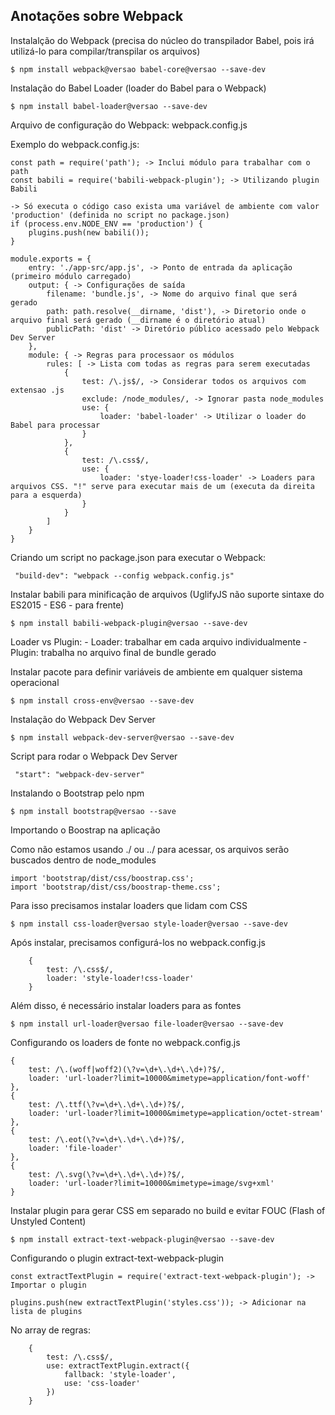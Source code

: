 ## Anotações sobre Webpack

Instalalção do Webpack (precisa do núcleo do transpilador Babel, pois irá utilizá-lo para compilar/transpilar os arquivos)

```
$ npm install webpack@versao babel-core@versao --save-dev
```

Instalação do Babel Loader (loader do Babel para o Webpack)

```
$ npm install babel-loader@versao --save-dev
```

Arquivo de configuração do Webpack: webpack.config.js

Exemplo do webpack.config.js:

```
const path = require('path'); -> Inclui módulo para trabalhar com o path
const babili = require('babili-webpack-plugin'); -> Utilizando plugin Babili

-> Só executa o código caso exista uma variável de ambiente com valor 'production' (definida no script no package.json)
if (process.env.NODE_ENV == 'production') {
    plugins.push(new babili());
}

module.exports = {
    entry: './app-src/app.js', -> Ponto de entrada da aplicação (primeiro módulo carregado)
    output: { -> Configurações de saída
        filename: 'bundle.js', -> Nome do arquivo final que será gerado
        path: path.resolve(__dirname, 'dist'), -> Diretorio onde o arquivo final será gerado (__dirname é o diretório atual)
        publicPath: 'dist' -> Diretório público acessado pelo Webpack Dev Server
    },
    module: { -> Regras para processaor os módulos
        rules: [ -> Lista com todas as regras para serem executadas
            {
                test: /\.js$/, -> Considerar todos os arquivos com extensao .js
                exclude: /node_modules/, -> Ignorar pasta node_modules
                use: {
                    loader: 'babel-loader' -> Utilizar o loader do Babel para processar
                }
            },
            {
                test: /\.css$/,
                use: {
                    loader: 'stye-loader!css-loader' -> Loaders para arquivos CSS. "!" serve para executar mais de um (executa da direita para a esquerda)
                }
            }
        ]
    }
}
```

Criando um script no package.json para executar o Webpack:

```
 "build-dev": "webpack --config webpack.config.js"
```

Instalar babili para minificação de arquivos (UglifyJS não suporte sintaxe do ES2015 - ES6 - para frente)

```
$ npm install babili-webpack-plugin@versao --save-dev
```

Loader vs Plugin:
    - Loader: trabalhar em cada arquivo individualmente
    - Plugin: trabalha no arquivo final de bundle gerado

Instalar pacote para definir variáveis de ambiente em qualquer sistema operacional

```
$ npm install cross-env@versao --save-dev
```

Instalação do Webpack Dev Server

```
$ npm install webpack-dev-server@versao --save-dev
```

Script para rodar o Webpack Dev Server

```
 "start": "webpack-dev-server"
```

Instalando o Bootstrap pelo npm

```
$ npm install bootstrap@versao --save
```

Importando o Boostrap na aplicação

Como não estamos usando ./ ou ../ para acessar, os arquivos serão buscados dentro de node_modules

```
import 'bootstrap/dist/css/boostrap.css';
import 'bootstrap/dist/css/boostrap-theme.css';
```

Para isso precisamos instalar loaders que lidam com CSS

```
$ npm install css-loader@versao style-loader@versao --save-dev
```

Após instalar, precisamos configurá-los no webpack.config.js

```
    {
        test: /\.css$/,
        loader: 'style-loader!css-loader'
    }
```

Além disso, é necessário instalar loaders para as fontes

```
$ npm install url-loader@versao file-loader@versao --save-dev
```

Configurando os loaders de fonte no webpack.config.js

```
{ 
    test: /\.(woff|woff2)(\?v=\d+\.\d+\.\d+)?$/, 
    loader: 'url-loader?limit=10000&mimetype=application/font-woff' 
},
{ 
    test: /\.ttf(\?v=\d+\.\d+\.\d+)?$/, 
    loader: 'url-loader?limit=10000&mimetype=application/octet-stream'
},
{ 
    test: /\.eot(\?v=\d+\.\d+\.\d+)?$/, 
    loader: 'file-loader' 
},
{ 
    test: /\.svg(\?v=\d+\.\d+\.\d+)?$/, 
    loader: 'url-loader?limit=10000&mimetype=image/svg+xml' 
}   
```

Instalar plugin para gerar CSS em separado no build e evitar FOUC (Flash of Unstyled Content)

```
$ npm install extract-text-webpack-plugin@versao --save-dev
```

Configurando o plugin extract-text-webpack-plugin

```
const extractTextPlugin = require('extract-text-webpack-plugin'); -> Importar o plugin
```

```
plugins.push(new extractTextPlugin('styles.css')); -> Adicionar na lista de plugins
```

No array de regras:

```
    {
        test: /\.css$/,
        use: extractTextPlugin.extract({
            fallback: 'style-loader',
            use: 'css-loader'
        })
    }
```